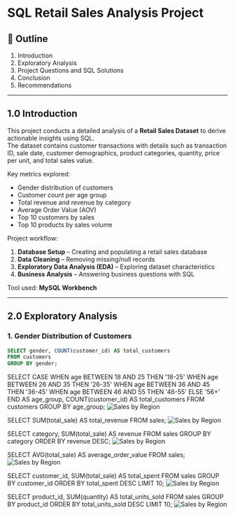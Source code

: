 # SQL Retail Sales Analysis Project  

## 📑 Outline  
1. Introduction  
2. Exploratory Analysis  
3. Project Questions and SQL Solutions  
4. Conclusion  
5. Recommendations  

---

## 1.0 Introduction  
This project conducts a detailed analysis of a **Retail Sales Dataset** to derive actionable insights using SQL.  
The dataset contains customer transactions with details such as transaction ID, sale date, customer demographics, product categories, quantity, price per unit, and total sales value.  

Key metrics explored:  
- Gender distribution of customers  
- Customer count per age group  
- Total revenue and revenue by category  
- Average Order Value (AOV)  
- Top 10 customers by sales  
- Top 10 products by sales volume  

Project workflow:  
1. **Database Setup** – Creating and populating a retail sales database  
2. **Data Cleaning** – Removing missing/null records  
3. **Exploratory Data Analysis (EDA)** – Exploring dataset characteristics  
4. **Business Analysis** – Answering business questions with SQL  

Tool used: **MySQL Workbench**  

---

## 2.0 Exploratory Analysis  

### 1. Gender Distribution of Customers  
```sql
SELECT gender, COUNT(customer_id) AS total_customers
FROM customers
GROUP BY gender;

```


SELECT 
  CASE 
    WHEN age BETWEEN 18 AND 25 THEN '18-25'
    WHEN age BETWEEN 26 AND 35 THEN '26-35'
    WHEN age BETWEEN 36 AND 45 THEN '36-45'
    WHEN age BETWEEN 46 AND 55 THEN '46-55'
    ELSE '56+'
  END AS age_group,
  COUNT(customer_id) AS total_customers
FROM customers
GROUP BY age_group;
![Sales by Region](sales_by_region.png)

SELECT SUM(total_sale) AS total_revenue
FROM sales;
![Sales by Region](sales_by_region.png)

SELECT category, SUM(total_sale) AS revenue
FROM sales
GROUP BY category
ORDER BY revenue DESC;
![Sales by Region](sales_by_region.png)

SELECT AVG(total_sale) AS average_order_value
FROM sales;
![Sales by Region](sales_by_region.png)

SELECT customer_id, SUM(total_sale) AS total_spent
FROM sales
GROUP BY customer_id
ORDER BY total_spent DESC
LIMIT 10;
![Sales by Region](sales_by_region.png)

SELECT product_id, SUM(quantity) AS total_units_sold
FROM sales
GROUP BY product_id
ORDER BY total_units_sold DESC
LIMIT 10;
![Sales by Region](sales_by_region.png)
